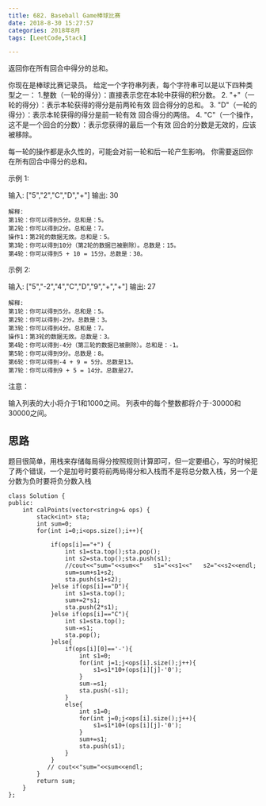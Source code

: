 ```yaml
---
title: 682. Baseball Game棒球比赛
date: 2018-8-30 15:27:57  
categories: 2018年8月
tags: [LeetCode,Stack]

---
```


返回你在所有回合中得分的总和。

<!-- more -->

你现在是棒球比赛记录员。
给定一个字符串列表，每个字符串可以是以下四种类型之一：
1.整数（一轮的得分）：直接表示您在本轮中获得的积分数。
2. "+"（一轮的得分）：表示本轮获得的得分是前两轮有效 回合得分的总和。
3. "D"（一轮的得分）：表示本轮获得的得分是前一轮有效 回合得分的两倍。
4. "C"（一个操作，这不是一个回合的分数）：表示您获得的最后一个有效 回合的分数是无效的，应该被移除。

每一轮的操作都是永久性的，可能会对前一轮和后一轮产生影响。
你需要返回你在所有回合中得分的总和。

示例 1:

输入: ["5","2","C","D","+"]
输出: 30

	解释:
	第1轮：你可以得到5分。总和是：5。
	第2轮：你可以得到2分。总和是：7。
	操作1：第2轮的数据无效。总和是：5。
	第3轮：你可以得到10分（第2轮的数据已被删除）。总数是：15。
	第4轮：你可以得到5 + 10 = 15分。总数是：30。
示例 2:

输入: ["5","-2","4","C","D","9","+","+"]
输出: 27

	解释:
	第1轮：你可以得到5分。总和是：5。
	第2轮：你可以得到-2分。总数是：3。
	第3轮：你可以得到4分。总和是：7。
	操作1：第3轮的数据无效。总数是：3。
	第4轮：你可以得到-4分（第三轮的数据已被删除）。总和是：-1。
	第5轮：你可以得到9分。总数是：8。
	第6轮：你可以得到-4 + 9 = 5分。总数是13。
	第7轮：你可以得到9 + 5 = 14分。总数是27。
注意：

输入列表的大小将介于1和1000之间。
列表中的每个整数都将介于-30000和30000之间。


## 思路

题目很简单，用栈来存储每局得分按照规则计算即可，但一定要细心，写的时候犯了两个错误，一个是加号时要将前两局得分和入栈而不是将总分数入栈，另一个是分数为负时要将负分数入栈

	class Solution {
	public:
	    int calPoints(vector<string>& ops) {
	        stack<int> sta;
	        int sum=0;
	        for(int i=0;i<ops.size();i++){

	            if(ops[i]=="+") {
	                int s1=sta.top();sta.pop();
	                int s2=sta.top();sta.push(s1);
	                //cout<<"sum="<<sum<<"   s1="<<s1<<"   s2="<<s2<<endl;
	                sum=sum+s1+s2;
	                sta.push(s1+s2);
	            }else if(ops[i]=="D"){
	                int s1=sta.top();
	                sum+=2*s1;
	                sta.push(2*s1);
	            }else if(ops[i]=="C"){
	                int s1=sta.top();
	                sum-=s1;
	                sta.pop();
	            }else{
	                if(ops[i][0]=='-'){
	                    int s1=0;
	                    for(int j=1;j<ops[i].size();j++){
	                        s1=s1*10+(ops[i][j]-'0');
	                    }
	                    sum-=s1;
	                    sta.push(-s1);
	                }
	                else{
	                    int s1=0;
	                    for(int j=0;j<ops[i].size();j++){
	                        s1=s1*10+(ops[i][j]-'0');
	                    }
	                    sum+=s1;
	                    sta.push(s1);
	                }
	            }
	           // cout<<"sum="<<sum<<endl;
	        }
	        return sum;
	    }
	};
